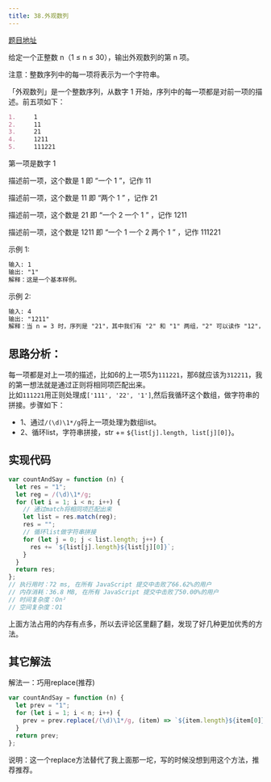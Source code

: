 ```yaml
---
title: 38.外观数列
---
```

[题目地址](https://leetcode-cn.com/problems/count-and-say/)

给定一个正整数 n（1 ≤ n ≤ 30），输出外观数列的第 n 项。

注意：整数序列中的每一项将表示为一个字符串。

「外观数列」是一个整数序列，从数字 1 开始，序列中的每一项都是对前一项的描述。前五项如下：
```md
1.     1
2.     11
3.     21
4.     1211
5.     111221
```
第一项是数字 1

描述前一项，这个数是 1 即 “一个 1 ”，记作 11

描述前一项，这个数是 11 即 “两个 1 ” ，记作 21

描述前一项，这个数是 21 即 “一个 2 一个 1 ” ，记作 1211

描述前一项，这个数是 1211 即 “一个 1 一个 2 两个 1 ” ，记作 111221

示例 1:
```md
输入: 1
输出: "1"
解释：这是一个基本样例。
```

示例 2:
```md
输入: 4
输出: "1211"
解释：当 n = 3 时，序列是 "21"，其中我们有 "2" 和 "1" 两组，"2" 可以读作 "12"，也就是出现频次 = 1 而 值 = 2；类似 "1" 可以读作 "11"。所以答案是 "12" 和 "11" 组合在一起，也就是 "1211"。
```

## 思路分析：
每一项都是对上一项的描述，比如6的上一项5为`111221`，那6就应该为`312211`，我的第一想法就是通过正则将相同项匹配出来。<br/>
比如`111221`用正则处理成`['111', '22', '1']`,然后我循环这个数组，做字符串的拼接。步骤如下：
- 1、通过`/(\d)\1*/g`将上一项处理为数组list。
- 2、循环list，字符串拼接，str += `${list[j].length, list[j][0]}`。

## 实现代码
```js
var countAndSay = function (n) {
  let res = "1";
  let reg = /(\d)\1*/g;
  for (let i = 1; i < n; i++) {
    // 通过match将相同项匹配出来
    let list = res.match(reg);
    res = "";
    // 循环list做字符串拼接
    for (let j = 0; j < list.length; j++) {
      res += `${list[j].length}${list[j][0]}`;
    }
  }
  return res;
};
// 执行用时：72 ms, 在所有 JavaScript 提交中击败了66.62%的用户
// 内存消耗：36.8 MB, 在所有 JavaScript 提交中击败了50.00%的用户
// 时间复杂度：On²
// 空间复杂度：O1
```
上面方法占用的内存有点多，所以去评论区里翻了翻，发现了好几种更加优秀的方法。
## 其它解法
解法一：巧用replace(推荐)
```js
var countAndSay = function (n) {
  let prev = "1";
  for (let i = 1; i < n; i++) {
    prev = prev.replace(/(\d)\1*/g, (item) => `${item.length}${item[0]}`);
  }
  return prev;
};
```
说明：这一个replace方法替代了我上面那一坨，写的时候没想到用这个方法，推荐推荐。

